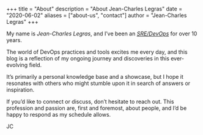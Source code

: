 +++
title = "About"
description = "About Jean-Charles Legras"
date = "2020-06-02"
aliases = ["about-us", "contact"]
author = "Jean-Charles Legras"
+++

My name is *Jean-Charles Legras*, and I’ve been an *[SRE/DevOps](https://romain.soufflet.io/work/devops/sre/2018/08/11/sre-devops-que-font-ils)* for over 10 years.

The world of DevOps practices and tools excites me every day, and this blog is a reflection of my ongoing journey and discoveries in this ever-evolving field.

It’s primarily a personal knowledge base and a showcase, but I hope it resonates with others who might stumble upon it in search of answers or inspiration.

If you’d like to connect or discuss, don’t hesitate to reach out. This profession and passion are, first and foremost, about people, and I’d be happy to respond as my schedule allows.

JC
